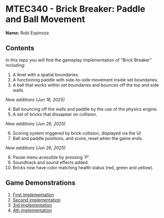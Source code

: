 # MTEC340 - Brick Breaker: Paddle and Ball Movement

**Name:** Robi Espinoza

## Contents

In this repo you will find the gameplay implementation of "Brick Breaker" including:

1. A level with a spatial boundaries. 
2. A functioning paddle with side-to-side movement inside set boundaries. 
3. A ball that works within set boundaries and bounces off the top and side walls. 

*New additions (Jun 18, 2025)*

4. Ball bouncing off the walls and paddle by the use of the physics engine.
5. A set of bricks that dissapear on collision.

*New additions (Jun 26, 2025)*

6. Scoring system triggered by brick collision, displayed via the UI 
7. Ball and paddle positions, and score, reset when the game ends.

*New additions (Jun 26, 2025)*

8. Pause menu acessible by pressing 'P'.
9. Soundtrack and sound effects added.
10. Bricks now have color matching health status (red, green and yellow).

## Game Demonstrations

1. [First implementation](ScreenRecordings/BrickBreaker_Week2_Recording.mov)
2. [Second implementation](ScreenRecordings/BrickBreaker_Week4_Recording.mov)
3. [3rd implementation](ScreenRecordings/BrickBreaker_Week5_Recording.mov)
4. [4th implementation](ScreenRecordings/BrickBreaker_Week6_Recording.mov)


